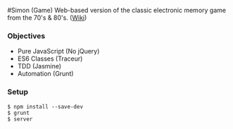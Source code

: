 #Simon (Game)
Web-based version of the classic electronic memory game from the 70's & 80's. ([Wiki](http://en.wikipedia.org/wiki/Simon_%28game%29))

### Objectives
* Pure JavaScript (No jQuery)
* ES6 Classes (Traceur)
* TDD (Jasmine)
* Automation (Grunt)

### Setup
    $ npm install --save-dev
    $ grunt
    $ server
